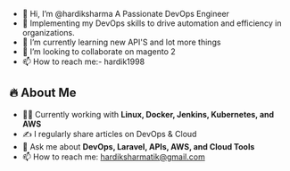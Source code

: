 - 👋 Hi, I’m @hardiksharma A Passionate DevOps Engineer
- 🚀 Implementing my DevOps skills to drive automation and efficiency in organizations.
- 🌱 I’m currently learning new API'S and lot more things 
- 💞️ I’m looking to collaborate on magento 2 
- 📫 How to reach me:- hardik1998

## 🔥 About Me

- 🧑‍💻 Currently working with **Linux, Docker, Jenkins, Kubernetes, and AWS**
- ✍️ I regularly share articles on DevOps & Cloud
- 💬 Ask me about **DevOps, Laravel, APIs, AWS, and Cloud Tools**
- 📫 How to reach me: hardiksharmatik@gmail.com

